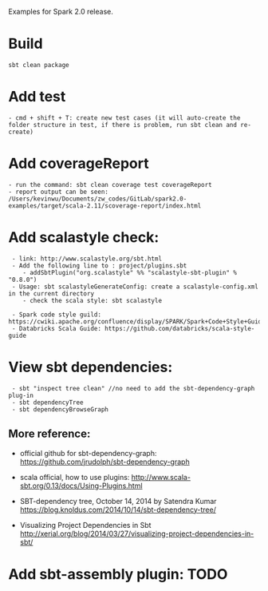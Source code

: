 Examples for Spark 2.0 release.

# Build
    sbt clean package
    
    
# Add test
    - cmd + shift + T: create new test cases (it will auto-create the folder structure in test, if there is problem, run sbt clean and re-create)
    
# Add coverageReport
    - run the command: sbt clean coverage test coverageReport
    - report output can be seen: /Users/kevinwu/Documents/zw_codes/GitLab/spark2.0-examples/target/scala-2.11/scoverage-report/index.html 
     
# Add scalastyle check:
     - link: http://www.scalastyle.org/sbt.html
     - Add the following line to : project/plugins.sbt
        - addSbtPlugin("org.scalastyle" %% "scalastyle-sbt-plugin" % "0.8.0")
     - Usage: sbt scalastyleGenerateConfig: create a scalastyle-config.xml in the current directory
        - check the scala style: sbt scalastyle
        
     - Spark code style guild: https://cwiki.apache.org/confluence/display/SPARK/Spark+Code+Style+Guide
     - Databricks Scala Guide: https://github.com/databricks/scala-style-guide
     
# View sbt dependencies:
     - sbt "inspect tree clean" //no need to add the sbt-dependency-graph plug-in
     - sbt dependencyTree
     - sbt dependencyBrowseGraph

## More reference: 
- official github for sbt-dependency-graph:
https://github.com/jrudolph/sbt-dependency-graph

- scala official, how to use plugins: 
http://www.scala-sbt.org/0.13/docs/Using-Plugins.html

- SBT-dependency tree, October 14, 2014	by Satendra Kumar
https://blog.knoldus.com/2014/10/14/sbt-dependency-tree/
     
- Visualizing Project Dependencies in Sbt 
http://xerial.org/blog/2014/03/27/visualizing-project-dependencies-in-sbt/


# Add sbt-assembly plugin: TODO